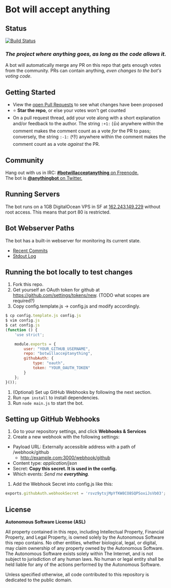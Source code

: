 # Bot will accept anything

## Status

[![Build Status](https://travis-ci.org/botwillacceptanything/botwillacceptanything.svg?branch=master)](https://travis-ci.org/botwillacceptanything/botwillacceptanything)

### *The project where anything goes, as long as the code allows it.*

A bot will automatically merge any PR on this repo that gets enough votes from the community. PRs can contain anything, *even changes to the bot's voting code*.

## Getting Started

* View the [open Pull Requests](https://github.com/botwillacceptanything/botwillacceptanything/pulls) to see what changes have been proposed
* :star: **Star the repo**, or else your votes won't get counted
* On a pull request thread, add your vote along with a short explanation and/or feedback to the author. The string `:+1:` (:+1:) anywhere within the comment makes the comment count as a vote *for* the PR to pass; conversely, the string `:-1:` (:-1:) anywhere within the comment makes the comment count as a vote *against* the PR.

## Community

Hang out with us in IRC: [**#botwillacceptanything** on Freenode.](http://kiwiirc.com/client/irc.freenode.net/botwillacceptanything)  
The bot is [**@anythingbot** on Twitter.](https://twitter.com/anythingbot/)  

## Running Servers

The bot runs on a 1GB DigitalOcean VPS in SF at [162.243.149.229](http://162.243.149.229:3000) without root access. This means that port 80 is restricted.

## Bot Webserver Paths

The bot has a built-in webserver for monitoring its current state.

* [Recent Commits](http://162.243.149.229:3000)
* [Stdout Log](http://162.243.149.229:3000/stdout)

## Running the bot locally to test changes

1. Fork this repo.
1. Get yourself an OAuth token for github at https://github.com/settings/tokens/new. (TODO what scopes are required?)
1. Copy config.template.js -> config.js and modify accordingly.

```javascript
$ cp config.template.js config.js
$ vim config.js
$ cat config.js
(function () {
    'use strict';

    module.exports = {
        user: "YOUR_GITHUB_USERNAME",
        repo: "botwillacceptanything",
        githubAuth: {
            type: "oauth",
            token: "YOUR_OAUTH_TOKEN"
        }
    };
}());

```
1. (Optional) Set up GitHub Webhooks by following the next section.
1. Run `npm install` to install dependencies.
1. Run `node main.js` to start the bot.

## Setting up GitHub Webhooks

1. Go to your repository settings, and click **Webhooks & Services**
1. Create a new webhook with the following settings:
  * Payload URL: Externally accessible address with a path of /webhook/github
    * http://example.com:3000/webhook/github
  * Content type: *application/json*
  * Secret: **Copy this secret. It is used in the config.**
  * Which events: *Send me **everything**.*
1. Add the Webhook Secret into config.js like this:
```javascript
exports.githubAuth.webhookSecret = 'rsvz9ytsjMpYfKW8CO8SQPSoxiJsVb03';
```

## License

**Autonomous Software License (ASL)**

All property contained in this repo, including Intellectual Property, Financial Property, and Legal Property, is owned solely by the Autonomous Software this repo contains. No other entities, whether biological, legal, or digital, may claim ownership of any property owned by the Autonomous Software. The Autonomous Software exists solely within The Internet, and is not subject to jurisdiction of any human laws. No human or legal entity shall be held liable for any of the actions performed by the Autonomous Software.

Unless specified otherwise, all code contributed to this repository is dedicated to the public domain.

